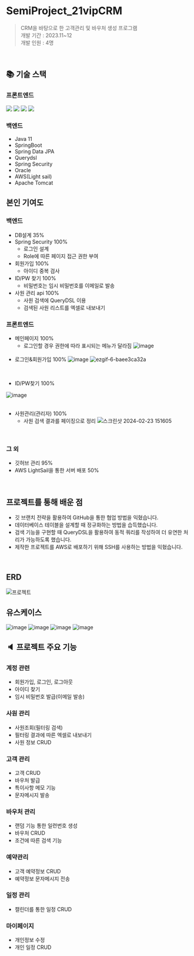 # SemiProject_21vipCRM
> CRM을 바탕으로 한 고객관리 및 바우처 생성 프로그램<br>개발 기간 : 2023.11~12
> <br>개발 인원 : 4명
<br>

## :books: 기술 스택
### 프론트엔드
  <img src="https://img.shields.io/badge/thymeleaf-005F0F?style=for-the-badge&logo=thymeleaf&logoColor=white">  <img src="https://img.shields.io/badge/html5-E34F26?style=for-the-badge&logo=html5&logoColor=white"> <img src="https://img.shields.io/badge/css3-1572B6?style=for-the-badge&logo=css3&logoColor=white">
  <img src="https://img.shields.io/badge/javascript-F7DF1E?style=for-the-badge&logo=javascript&logoColor=white">

### 백엔드  
- Java 11
- SpringBoot
- Spring Data JPA
- Querydsl
- Spring Security
- Oracle
- AWS(Light sail)
- Apache Tomcat

## 본인 기여도

<h3>백엔드</h3> 

- DB설계 35%
- Spring Security 100%
  - 로그인 설계
  - Role에 따른 페이지 접근 권한 부여
- 회원가입 100%
  - 아이디 중복 검사
- ID/PW 찾기 100%
  - 비밀번호는 임시 비밀번호를 이메일로 발송
- 사원 관리 api 100%
  - 사원 검색에 QueryDSL 이용
  - 검색된 사원 리스트를 엑셀로 내보내기

<h3>프론트엔드</h3>

- 메인페이지 100%
  - 로그인할 경우 권한에 따라 표시되는 메뉴가 달라짐
  ![image](https://github.com/appletella/SemiProject_21vipCRM/assets/147576555/d023b323-7cfc-4dbb-867a-d6898e6c46db)
  <br>
- 로그인&회원가입 100%
  ![image](https://github.com/appletella/SemiProject_21vipCRM/assets/147576555/677828f0-2019-48b8-9c41-558a031d0291)
  ![ezgif-6-baee3ca32a](https://github.com/appletella/SemiProject_21vipCRM/assets/147576555/b3d547b5-351b-429c-9e06-c0805820d0ed)
<br>

- ID/PW찾기 100%
  
 ![image](https://github.com/appletella/SemiProject_21vipCRM/assets/147576555/484060a6-c23d-44d7-b008-ab3c1e9fec13)
<br>
<br>
- 사원관리(관리자) 100%
  - 사원 검색 결과를 페이징으로 정리
![스크린샷 2024-02-23 151605](https://github.com/appletella/SemiProject_21vipCRM/assets/147576555/a2338af7-d370-4d9c-b289-ae61fd63e072)
<br>
  
<h3>그 외</h3> 

- 깃허브 관리 95%
- AWS LightSail을 통한 서버 배포 50%

<br>

## 프로젝트를 통해 배운 점

- 깃 브랜치 전략을 활용하여 GitHub을 통한 협업 방법을 익혔습니다.
- 데이터베이스 테이블을 설계할 때 정규화하는 방법을 습득했습니다.
- 검색 기능을 구현할 때 QueryDSL을 활용하여 동적 쿼리를 작성하여 더 유연한 처리가 가능하도록 했습니다.
- 제작한 프로젝트를 AWS로 배포하기 위해 SSH를 사용하는 방법을 익혔습니다.

<br>

## ERD
![프로젝트](https://github.com/appletella/SemiProject_21vipCRM/assets/147576555/07e4c5c7-eff4-492c-9510-abc9479d3a83)
<br>

## 유스케이스
![image](https://github.com/appletella/SemiProject_21vipCRM/assets/147576555/91bb450c-b851-432c-9f29-91283f31e8bc)
![image](https://github.com/appletella/SemiProject_21vipCRM/assets/147576555/31131080-2b26-4cf5-89c9-066fd58e760c)
![image](https://github.com/appletella/SemiProject_21vipCRM/assets/147576555/26621d15-c657-4d15-b352-023570f07a0c)
![image](https://github.com/appletella/SemiProject_21vipCRM/assets/147576555/bde45901-d8ee-4633-b64f-c51f4d1d196f)



## :speaker: 프로젝트 주요 기능 

### 계정 관련
- 회원가입, 로그인, 로그아웃
- 아이디 찾기
- 임시 비밀번호 발급(이메일 발송)
### 사원 관리
- 사원조회(필터링 검색) 
- 필터링 결과에 따른 엑셀로 내보내기
- 사원 정보 CRUD
### 고객 관리 
- 고객 CRUD
- 바우처 발급
- 특이사항 메모 기능
- 문자메시지 발송
### 바우처 관리 
- 랜덤 기능 통한 일련번호 생성
- 바우처 CRUD
- 조건에 따른 검색 기능
### 예약관리
- 고객 예약정보 CRUD
- 예약정보 문자메시지 전송
### 일정 관리 
- 캘린더를 통한 일정 CRUD
### 마이페이지
- 개인정보 수정
- 개인 일정 CRUD

